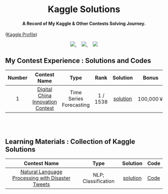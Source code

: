 <h1 align='center'>
  <br>
  Kaggle Solutions
  <br>
</h1>

<h4 align="center">
  A Record of My Kaggle & Other Contests Solving Journey. 
</h4>

([Kaggle Profile](https://www.kaggle.com/xinyi0919))

<div align="center">
  <a href="" target='_blank'>
    <img src="https://img.shields.io/badge/Language-Python-orange.svg?logo=Python&logoColor=yellow">
  </a> &nbsp;&nbsp;&nbsp;
  <a href="" target='_blank'>
    <img src="https://img.shields.io/badge/Update-Weekly-green.svg">
  </a> &nbsp;&nbsp;&nbsp;
  <a href="http://makeapullrequest.com" target='_blank'>
    <img src="https://img.shields.io/badge/PRs-welcome-brightgreen.svg">
  </a>
</div>

## My Contest Experience : Solutions and Codes 
| Number | Contest Name | Type | Rank | Solution | Bonus | 
| :-: | :-: | :---: | :---: | :---: | :---: |
| 1 |  [Digital China Innovation Contest](https://www.datafountain.cn/competitions/497) | Time Series Forecasting |  1 / 1538 | [solution](https://github.com/synbol/Kaggle-Contests/tree/main/1.Digital%20China%20Innovation%20Contest) | 100,000￥|
<br>
<br>

## Learning Materials : Collection of Kaggle Solutions
| Contest Name | Type | Solution | Code |
| :-: | :---: | :---: | :---|
| [Natural Language Processing with Disaster Tweets](https://www.kaggle.com/competitions/nlp-getting-started/overview/description) | NLP; Classification| [solution](https://github.com/XiN0919/Competition/tree/main/Learning%20Materials/Natural%20Language%20Processing%20with%20Disaster%20Tweets) | [Code](https://github.com/XiN0919/Competition/tree/main/Learning%20Materials/Natural%20Language%20Processing%20with%20Disaster%20Tweets) |
